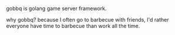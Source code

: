 gobbq is golang game server framework.

why gobbq? because I often go to barbecue with friends,  I'd rather everyone have time to barbecue than work all the time.
